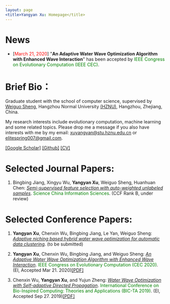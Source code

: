 ```yaml
---
layout: page
<title>Yangyan Xu: Homepage</title>
---
```

# News
<ul>

<li>[<font color="red">March 21, 2020</font>]  "<b>An Adaptive Water Wave Optimization Algorithm with Enhanced Wave Interaction</b>" has been accepted by <font color="green">IEEE Congress on Evolutionary Computation (IEEE CEC)</font>.</li>

</ul>

# Brief Bio：

Graduate student with the school of computer science, supervised by [Weiguo Sheng](https://hise.hznu.edu.cn/c/2017-04-11/1662391.shtml), Hangzhou Normal University [(HZNU)](https://www.hznu.edu.cn/), Hangzhou, Zhejiang, China. 

My research interests include evolutionary computation, machine learning and some related topics. Please drop me a message if you also have interests with me by my email: <u>xuyangyan@stu.hznu.edu.cn</u> or <u>elitespring007@gmail.com</u>.

[[Google Scholar]](https://scholar.google.com/citations?user=gDJkRzwAAAAJ&hl=zh-CN)  [[Github]](https://github.com/PierceUniverse)  [[CV]](https://github.com/PierceUniverse)

# Selected Journal Papers:

<ol>

<p style="margin-top: 8px;"><li>Bingbing Jiang, Xingyu Wu, <b>Yangyan Xu</b>, Weiguo Sheng, Huanhuan Chen: <i><u>Semi-supervised feature selection with auto-weighted unlabeled samples</u></i>. <font color="green">Science China Information Sciences</font>. (CCF Rank B, under review)</li></p>

</ol>

# Selected Conference Papers:

<ol>

<p style="margin-top: 8px;"><li><b>Yangyan Xu</b>, Chenxin Wu, Bingbing Jiang, Le Yan, Weiguo Sheng: <i><u>Adaptive niching based hybrid water wave optimization for automatic data clustering</u></i>. (to be submitted)</li></p> 

<p style="margin-top: 8px;"><li><b>Yangyan Xu</b>, Chenxin Wu, Bingbing Jiang, and Weiguo Sheng: <i><u>An Adaptive Water Wave Optimization Algorithm with Enhanced Wave Interaction</u></i>. <font color="green">IEEE Congress on Evolutionary Computation (CEC 2020)</font>. (EI, Accepted Mar 21. 2020)<a href = "https://wcci2020.org/">[PDF]</a></li></p>  

<p style="margin-top: 8px;"><li>Chenxin Wu, <b>Yangyan Xu</b>, and Yujun Zheng: <i><u>Water Wave Optimization with Self-adaptive Directed Propagation</u></i>. <font color="green">International Conference on Bio-Inspired Computing: Theories and Applications (BIC-TA 2019)</font>. (EI, Accepted Sep 27. 2019)<a href = "https://link.springer.com/chapter/10.1007/978-981-15-3425-6_38">[PDF]</a></li></p>  

</ol> 
